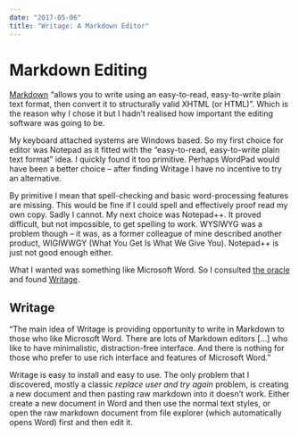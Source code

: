 ```yaml
---
date: "2017-05-06"
title: "Writage: A Markdown Editor"
---
```


Markdown Editing
================

[Markdown](https://daringfireball.net/projects/markdown/) “allows you to write
using an easy-to-read, easy-to-write plain text format, then convert it to
structurally valid XHTML (or HTML)”. Which is the reason why I chose it but I
hadn’t realised how important the editing software was going to be.

My keyboard attached systems are Windows based. So my first choice for editor
was Notepad as it fitted with the “easy-to-read, easy-to-write plain text
format” idea. I quickly found it too primitive. Perhaps WordPad would have been
a better choice – after finding Writage I have no incentive to try an
alternative.

By primitive I mean that spell-checking and basic word-processing features are
missing. This would be fine if I could spell and effectively proof read my own
copy. Sadly I cannot. My next choice was Notepad++. It proved difficult, but not
impossible, to get spelling to work. WYSIWYG was a problem though – it was, as a
former colleague of mine described another product, WIGIWWGY (What You Get Is
What We Give You). Notepad++ is just not good enough either.

What I wanted was something like Microsoft Word. So I consulted [the
oracle](https://www.google.co.uk/) and found [Writage](http://www.writage.com/).

Writage
-------

“The main idea of Writage is providing opportunity to write in Markdown to those
who like Microsoft Word. There are lots of Markdown editors […] who like to have
minimalistic, distraction-free interface. And there is nothing for those who
prefer to use rich interface and features of Microsoft Word.”

Writage is easy to install and easy to use. The only problem that I discovered,
mostly a classic *replace user and try again* problem, is creating a new
document and then pasting raw markdown into it doesn’t work. Either create a new
document in Word and then use the normal text styles, or open the raw markdown
document from file explorer (which automatically opens Word) first and then edit
it.
